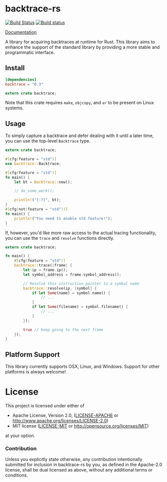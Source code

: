 # backtrace-rs

[![Build Status](https://travis-ci.com/alexcrichton/backtrace-rs.svg?branch=master)](https://travis-ci.com/alexcrichton/backtrace-rs)
[![Build status](https://ci.appveyor.com/api/projects/status/v4l9oj4aqbbgyx44?svg=true)](https://ci.appveyor.com/project/alexcrichton/backtrace-rs)

[Documentation](https://docs.rs/backtrace)

A library for acquiring backtraces at runtime for Rust. This library aims to
enhance the support of the standard library by providing a more stable and
programmatic interface.

## Install

```toml
[dependencies]
backtrace = "0.3"
```

```rust
extern crate backtrace;
```

Note that this crate requires `make`, `objcopy`, and `ar` to be present on Linux
systems.

## Usage

To simply capture a backtrace and defer dealing with it until a later time,
you can use the top-level `Backtrace` type.

```rust
extern crate backtrace;

#[cfg(feature = "std")]
use backtrace::Backtrace;

#[cfg(feature = "std")]
fn main() {
    let bt = Backtrace::new();

    // do_some_work();

    println!("{:?}", bt);
}
#[cfg(not(feature = "std"))]
fn main() {
    println!("You need to enable std feature!");
}
```

If, however, you'd like more raw access to the actual tracing functionality, you
can use the `trace` and `resolve` functions directly.

```rust
extern crate backtrace;

fn main() {
    #[cfg(feature = "std")]
    backtrace::trace(|frame| {
        let ip = frame.ip();
        let symbol_address = frame.symbol_address();

        // Resolve this instruction pointer to a symbol name
        backtrace::resolve(ip, |symbol| {
            if let Some(name) = symbol.name() {
                // ...
            }
            if let Some(filename) = symbol.filename() {
                // ...
            }
        });

        true // keep going to the next frame
    });
}
```

## Platform Support

This library currently supports OSX, Linux, and Windows. Support for other
platforms is always welcome!

# License

This project is licensed under either of

 * Apache License, Version 2.0, ([LICENSE-APACHE](LICENSE-APACHE) or
   http://www.apache.org/licenses/LICENSE-2.0)
 * MIT license ([LICENSE-MIT](LICENSE-MIT) or
   http://opensource.org/licenses/MIT)

at your option.

### Contribution

Unless you explicitly state otherwise, any contribution intentionally submitted
for inclusion in backtrace-rs by you, as defined in the Apache-2.0 license, shall be
dual licensed as above, without any additional terms or conditions.
